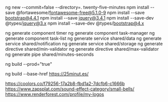 ng new --commit=false --directory=.  twenty-five-minutes
npm install --save @fortawesome/fontawesome-free@5.1.0-9
npm install --save bootstrap@4.4.1
npm install --save jquery@3.4.1
npm install --save-dev @types/jquery@3.x
npm install --save-dev @types/bootstrap@4.x

ng generate component timer
ng generate component task-manager
ng generate component task-list
ng generate service shared/data
ng generate service shared/notification
ng generate service shared/storage
ng generate directive shared/min-validator
ng generate directive shared/max-validator
ng generate pipe shared/minutes-seconds

ng build --prod="true"

ng build --base-href https://25minut.es/


https://coolors.co/f79256-17a2b8-fbd1a2-7dcfb6-c1666b
https://www.zapsplat.com/sound-effect-category/small-bells/
https://www.renderforest.com/profile/my-logos
